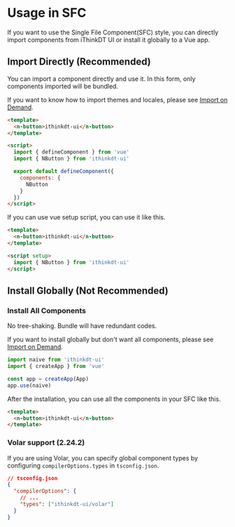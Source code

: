 <!--anchor:on-->

# Usage in SFC

If you want to use the Single File Component(SFC) style, you can directly import components from iThinkDT UI or install it globally to a Vue app.

## Import Directly (Recommended)

You can import a component directly and use it. In this form, only components imported will be bundled.

If you want to know how to import themes and locales, please see [Import on Demand](import-on-demand).

```html
<template>
  <n-button>ithinkdt-ui</n-button>
</template>

<script>
  import { defineComponent } from 'vue'
  import { NButton } from 'ithinkdt-ui'

  export default defineComponent({
    components: {
      NButton
    }
  })
</script>
```

If you can use vue setup script, you can use it like this.

```html
<template>
  <n-button>ithinkdt-ui</n-button>
</template>

<script setup>
  import { NButton } from 'ithinkdt-ui'
</script>
```

## Install Globally (Not Recommended)

### Install All Components

No tree-shaking. Bundle will have redundant codes.

If you want to install globally but don't want all components, please see [Import on Demand](import-on-demand).

```js
import naive from 'ithinkdt-ui'
import { createApp } from 'vue'

const app = createApp(App)
app.use(naive)
```

After the installation, you can use all the components in your SFC like this.

```html
<template>
  <n-button>ithinkdt-ui</n-button>
</template>
```

### Volar support (2.24.2)

If you are using Volar, you can specify global component types by configuring `compilerOptions.types` in `tsconfig.json`.

```json
// tsconfig.json
{
  "compilerOptions": {
    // ...
    "types": ["ithinkdt-ui/volar"]
  }
}
```
